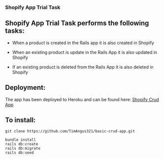 ### Shopify App Trial Task

## Shopify App Trial Task performs the following tasks:

- When a product is created in the Rails app it is also created in Shopify

- When an existing product is update in the Rails App it is also updated in Shopify

- If an existing product is deleted from the Rails App it is also deleted in Shopify

## Deployment:

The app has been deployed to Heroku and can be found here: [Shopify Crud App](https://shopify-crud-products-app.herokuapp.com/)


## To install:

```
git clone https://github.com/TimAngus321/basic-crud-app.git
```

```
bundle install
rails db:create
rails db:migrate
rails db:seed
```


